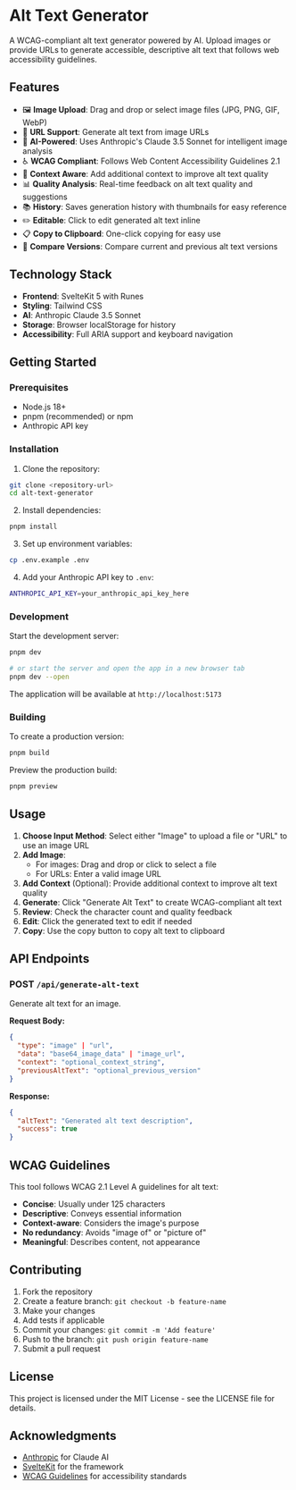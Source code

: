 # Alt Text Generator

A WCAG-compliant alt text generator powered by AI. Upload images or provide URLs to generate accessible, descriptive alt text that follows web accessibility guidelines.

## Features

- 🖼️ **Image Upload**: Drag and drop or select image files (JPG, PNG, GIF, WebP)
- 🔗 **URL Support**: Generate alt text from image URLs
- 🤖 **AI-Powered**: Uses Anthropic's Claude 3.5 Sonnet for intelligent image analysis
- ♿ **WCAG Compliant**: Follows Web Content Accessibility Guidelines 2.1
- 📝 **Context Aware**: Add additional context to improve alt text quality
- 📊 **Quality Analysis**: Real-time feedback on alt text quality and suggestions
- 📚 **History**: Saves generation history with thumbnails for easy reference
- ✏️ **Editable**: Click to edit generated alt text inline
- 📋 **Copy to Clipboard**: One-click copying for easy use
- 🔄 **Compare Versions**: Compare current and previous alt text versions

## Technology Stack

- **Frontend**: SvelteKit 5 with Runes
- **Styling**: Tailwind CSS
- **AI**: Anthropic Claude 3.5 Sonnet
- **Storage**: Browser localStorage for history
- **Accessibility**: Full ARIA support and keyboard navigation

## Getting Started

### Prerequisites

- Node.js 18+ 
- pnpm (recommended) or npm
- Anthropic API key

### Installation

1. Clone the repository:
```bash
git clone <repository-url>
cd alt-text-generator
```

2. Install dependencies:
```bash
pnpm install
```

3. Set up environment variables:
```bash
cp .env.example .env
```

4. Add your Anthropic API key to `.env`:
```bash
ANTHROPIC_API_KEY=your_anthropic_api_key_here
```

### Development

Start the development server:

```bash
pnpm dev

# or start the server and open the app in a new browser tab
pnpm dev --open
```

The application will be available at `http://localhost:5173`

### Building

To create a production version:

```bash
pnpm build
```

Preview the production build:

```bash
pnpm preview
```

## Usage

1. **Choose Input Method**: Select either "Image" to upload a file or "URL" to use an image URL
2. **Add Image**: 
   - For images: Drag and drop or click to select a file
   - For URLs: Enter a valid image URL
3. **Add Context** (Optional): Provide additional context to improve alt text quality
4. **Generate**: Click "Generate Alt Text" to create WCAG-compliant alt text
5. **Review**: Check the character count and quality feedback
6. **Edit**: Click the generated text to edit if needed
7. **Copy**: Use the copy button to copy alt text to clipboard

## API Endpoints

### POST `/api/generate-alt-text`

Generate alt text for an image.

**Request Body:**
```json
{
  "type": "image" | "url",
  "data": "base64_image_data" | "image_url",
  "context": "optional_context_string",
  "previousAltText": "optional_previous_version"
}
```

**Response:**
```json
{
  "altText": "Generated alt text description",
  "success": true
}
```

## WCAG Guidelines

This tool follows WCAG 2.1 Level A guidelines for alt text:

- **Concise**: Usually under 125 characters
- **Descriptive**: Conveys essential information
- **Context-aware**: Considers the image's purpose
- **No redundancy**: Avoids "image of" or "picture of"
- **Meaningful**: Describes content, not appearance

## Contributing

1. Fork the repository
2. Create a feature branch: `git checkout -b feature-name`
3. Make your changes
4. Add tests if applicable
5. Commit your changes: `git commit -m 'Add feature'`
6. Push to the branch: `git push origin feature-name`
7. Submit a pull request

## License

This project is licensed under the MIT License - see the LICENSE file for details.

## Acknowledgments

- [Anthropic](https://www.anthropic.com/) for Claude AI
- [SvelteKit](https://kit.svelte.dev/) for the framework
- [WCAG Guidelines](https://www.w3.org/WAI/WCAG21/quickref/) for accessibility standards
